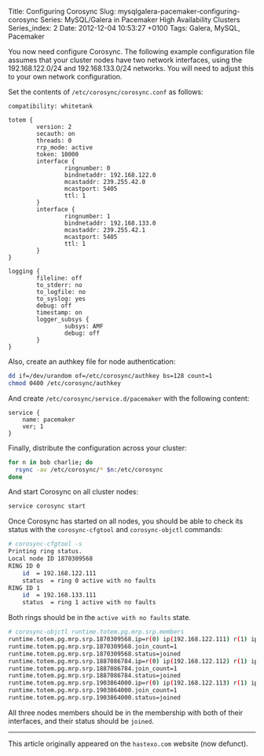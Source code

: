 Title: Configuring Corosync
Slug: mysqlgalera-pacemaker-configuring-corosync
Series: MySQL/Galera in Pacemaker High Availability Clusters
Series_index: 2
Date: 2012-12-04 10:53:27 +0100
Tags: Galera, MySQL, Pacemaker

You now need configure Corosync. The following example configuration
file assumes that your cluster nodes have two network interfaces,
using the 192.168.122.0/24 and 192.168.133.0/24 networks. You will
need to adjust this to your own network configuration.

Set the contents of `/etc/corosync/corosync.conf` as follows:

```
compatibility: whitetank

totem {
        version: 2
        secauth: on
        threads: 0
        rrp_mode: active
        token: 10000
        interface {
                ringnumber: 0
                bindnetaddr: 192.168.122.0
                mcastaddr: 239.255.42.0
                mcastport: 5405
                ttl: 1
        }
        interface {
                ringnumber: 1
                bindnetaddr: 192.168.133.0
                mcastaddr: 239.255.42.1
                mcastport: 5405
                ttl: 1
        }
}

logging {
        fileline: off
        to_stderr: no
        to_logfile: no
        to_syslog: yes
        debug: off
        timestamp: on
        logger_subsys {
                subsys: AMF
                debug: off
        }
}
```

Also, create an authkey file for node authentication:

```sh
dd if=/dev/urandom of=/etc/corosync/authkey bs=128 count=1
chmod 0400 /etc/corosync/authkey
```

And create `/etc/corosync/service.d/pacemaker` with the following content:

```
service {
    name: pacemaker
    ver; 1
}
```

Finally, distribute the configuration across your cluster:

```sh
for n in bob charlie; do
  rsync -av /etc/corosync/* $n:/etc/corosync
done
```

And start Corosync on all cluster nodes:

```sh
service corosync start
```

Once Corosync has started on all nodes, you should be able to check its status with the `corosync-cfgtool` and `corosync-objctl` commands:

```sh
# corosync-cfgtool -s
Printing ring status.
Local node ID 1870309568
RING ID 0
    id  = 192.168.122.111
    status  = ring 0 active with no faults
RING ID 1
    id  = 192.168.133.111
    status  = ring 1 active with no faults
```

Both rings should be in the `active with no faults` state.

```sh
# corosync-objctl runtime.totem.pg.mrp.srp.members
runtime.totem.pg.mrp.srp.1870309568.ip=r(0) ip(192.168.122.111) r(1) ip(192.168.133.111) 
runtime.totem.pg.mrp.srp.1870309568.join_count=1
runtime.totem.pg.mrp.srp.1870309568.status=joined
runtime.totem.pg.mrp.srp.1887086784.ip=r(0) ip(192.168.122.112) r(1) ip(192.168.133.112) 
runtime.totem.pg.mrp.srp.1887086784.join_count=1
runtime.totem.pg.mrp.srp.1887086784.status=joined
runtime.totem.pg.mrp.srp.1903864000.ip=r(0) ip(192.168.122.113) r(1) ip(192.168.133.113) 
runtime.totem.pg.mrp.srp.1903864000.join_count=1
runtime.totem.pg.mrp.srp.1903864000.status=joined
```

All three nodes members should be in the membership with both of their
interfaces, and their status should be `joined`.
* * *

This article originally appeared on the `hastexo.com` website (now defunct).
